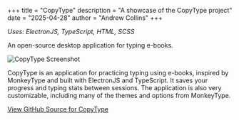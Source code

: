 +++
title = "CopyType"
description = "A showcase of the CopyType project"
date = "2025-04-28"
author = "Andrew Collins"
+++

*Uses: ElectronJS, TypeScript, HTML, SCSS*

An open-source desktop application for typing e-books.

![CopyType Screenshot](/images/copytype.png)

CopyType is an application for practicing typing using e-books, inspired by
MonkeyType and built with ElectronJS and TypeScript. It saves your progress
and typing stats between sessions. The application is also very customizable,
including many of the themes and options from MonkeyType.

[View GitHub Source for CopyType](https://github.com/ProfXwing/copytype)
